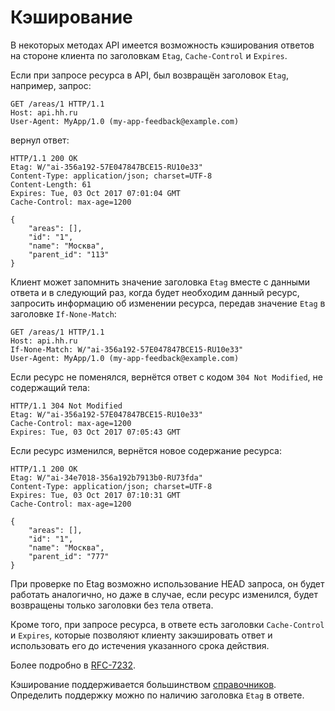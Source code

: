 # Кэширование

В некоторых методах API имеется возможность кэширования ответов на стороне
клиента по заголовкам `Etag`, `Cache-Control` и `Expires`.


Если при запросе ресурса в API, был возвращён заголовок `Etag`, например,
запрос:

```
GET /areas/1 HTTP/1.1
Host: api.hh.ru
User-Agent: MyApp/1.0 (my-app-feedback@example.com)
```

вернул ответ:

```
HTTP/1.1 200 OK
Etag: W/"ai-356a192-57E047847BCE15-RU10e33"
Content-Type: application/json; charset=UTF-8
Content-Length: 61
Expires: Tue, 03 Oct 2017 07:01:04 GMT
Cache-Control: max-age=1200

{
    "areas": [],
    "id": "1",
    "name": "Москва",
    "parent_id": "113"
}
```

Клиент может запомнить значение заголовка `Etag` вместе с данными ответа и в
следующий раз, когда будет необходим данный ресурс, запросить информацию
об изменении ресурса, передав значение `Etag` в заголовке `If-None-Match`:

```
GET /areas/1 HTTP/1.1
Host: api.hh.ru
If-None-Match: W/"ai-356a192-57E047847BCE15-RU10e33"
User-Agent: MyApp/1.0 (my-app-feedback@example.com)
```

Если ресурс не поменялся, вернётся ответ с кодом `304 Not Modified`, не
содержащий тела:

```
HTTP/1.1 304 Not Modified
Etag: W/"ai-356a192-57E047847BCE15-RU10e33"
Cache-Control: max-age=1200
Expires: Tue, 03 Oct 2017 07:05:43 GMT
```

Если ресурс изменился, вернётся новое содержание ресурса:

```
HTTP/1.1 200 OK
Etag: W/"ai-34e7018-356a192b7913b0-RU73fda"
Content-Type: application/json; charset=UTF-8
Expires: Tue, 03 Oct 2017 07:10:31 GMT
Cache-Control: max-age=1200

{
    "areas": [],
    "id": "1",
    "name": "Москва",
    "parent_id": "777"
}
```

При проверке по Etag возможно использование HEAD запроса, он будет работать
аналогично, но даже в случае, если ресурс изменился, будет возвращены только
заголовки без тела ответа.

Кроме того, при запросе ресурса, в ответе есть заголовки `Cache-Control` и
`Expires`, которые позволяют клиенту закэшировать ответ и использовать его до
истечения указанного срока действия.

Более подробно в [RFC-7232](https://tools.ietf.org/html/rfc7232).


Кэширование поддерживается большинством
[справочников](../README.md#dictionaries). Определить поддержку можно по наличию
заголовка `Etag` в ответе.
